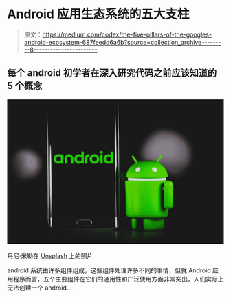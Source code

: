# Android 应用生态系统的五大支柱

> 原文：<https://medium.com/codex/the-five-pillars-of-the-googles-android-ecosystem-687feedd6a6b?source=collection_archive---------8----------------------->

## 每个 android 初学者在深入研究代码之前应该知道的 5 个概念

![](img/8dc7b8ba5c2eb178d3fdf2ac91e4103e.png)

丹尼·米勒在 [Unsplash](/s/photos/android-system?utm_source=unsplash&utm_medium=referral&utm_content=creditCopyText) 上的照片

android 系统由许多组件组成，这些组件处理许多不同的事情，但就 Android 应用程序而言，五个主要组件在它们的通用性和广泛使用方面非常突出，人们实际上无法创建一个 android…